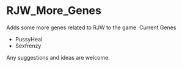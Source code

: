 # RJW_More_Genes
Adds some more genes related to RJW to the game. 
Current Genes
- PussyHeal
- Sexfrenzy

Any suggestions and ideas are welcome.




